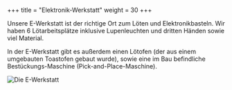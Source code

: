 +++
title = "Elektronik-Werkstatt"
weight = 30
+++

Unsere E-Werkstatt ist der richtige Ort zum Löten und Elektronikbasteln. Wir
haben 6 Lötarbeitsplätze inklusive Lupenleuchten und dritten Händen sowie viel
Material.

In der E-Werkstatt gibt es außerdem einen Lötofen (der aus einem umgebauten
Toastofen gebaut wurde), sowie eine im Bau befindliche Bestückungs-Maschine
(Pick-and-Place-Maschine).

![Die E-Werkstatt](/media/spacewalk/electronics.jpg)
